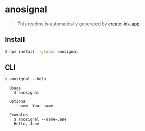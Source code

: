 # anosignal

> This readme is automatically generated by [create-ink-app](https://github.com/vadimdemedes/create-ink-app)

## Install

```bash
$ npm install --global anosignal
```

## CLI

```
$ anosignal --help

  Usage
    $ anosignal

  Options
    --name  Your name

  Examples
    $ anosignal --name=Jane
    Hello, Jane
```
